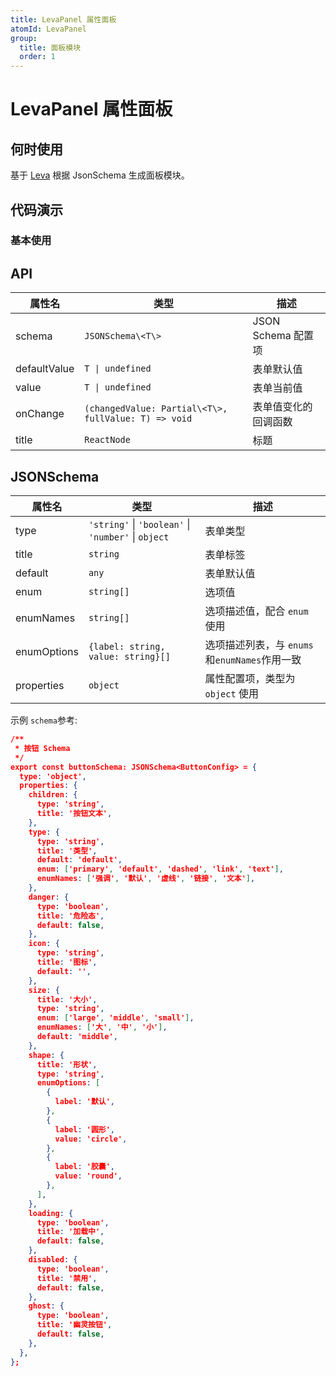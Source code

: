 ```yaml
---
title: LevaPanel 属性面板
atomId: LevaPanel
group:
  title: 面板模块
  order: 1
---
```


# LevaPanel 属性面板

## 何时使用

基于 [Leva](https://leva.pmnd.rs/) 根据 JsonSchema 生成面板模块。

## 代码演示

### 基本使用

<code src="./demos/button.tsx" compact></code>

## API

| 属性名       | 类型                                                 | 描述                 |
| ------------ | ---------------------------------------------------- | -------------------- |
| schema       | `JSONSchema\<T\>`                                    | JSON Schema 配置项   |
| defaultValue | `T \| undefined`                                     | 表单默认值           |
| value        | `T \| undefined`                                     | 表单当前值           |
| onChange     | `(changedValue: Partial\<T\>, fullValue: T) => void` | 表单值变化的回调函数 |
| title        | `ReactNode`                                          | 标题                 |

## JSONSchema

| 属性名      | 类型                                                | 描述                                          |
| ----------- | --------------------------------------------------- | --------------------------------------------- |
| type        | `'string'` \| `'boolean'` \| `'number'` \| `object` | 表单类型                                      |
| title       | `string`                                            | 表单标签                                      |
| default     | `any`                                               | 表单默认值                                    |
| enum        | `string[]`                                          | 选项值                                        |
| enumNames   | `string[]`                                          | 选项描述值，配合 `enum` 使用                  |
| enumOptions | `{label: string, value: string}[]`                  | 选项描述列表，与 `enums`和`enumNames`作用一致 |
| properties  | `object`                                            | 属性配置项，类型为 `object` 使用              |

示例 `schema`参考:

```json
/**
 * 按钮 Schema
 */
export const buttonSchema: JSONSchema<ButtonConfig> = {
  type: 'object',
  properties: {
    children: {
      type: 'string',
      title: '按钮文本',
    },
    type: {
      type: 'string',
      title: '类型',
      default: 'default',
      enum: ['primary', 'default', 'dashed', 'link', 'text'],
      enumNames: ['强调', '默认', '虚线', '链接', '文本'],
    },
    danger: {
      type: 'boolean',
      title: '危险态',
      default: false,
    },
    icon: {
      type: 'string',
      title: '图标',
      default: '',
    },
    size: {
      title: '大小',
      type: 'string',
      enum: ['large', 'middle', 'small'],
      enumNames: ['大', '中', '小'],
      default: 'middle',
    },
    shape: {
      title: '形状',
      type: 'string',
      enumOptions: [
        {
          label: '默认',
        },
        {
          label: '圆形',
          value: 'circle',
        },
        {
          label: '胶囊',
          value: 'round',
        },
      ],
    },
    loading: {
      type: 'boolean',
      title: '加载中',
      default: false,
    },
    disabled: {
      type: 'boolean',
      title: '禁用',
      default: false,
    },
    ghost: {
      type: 'boolean',
      title: '幽灵按钮',
      default: false,
    },
  },
};

```
